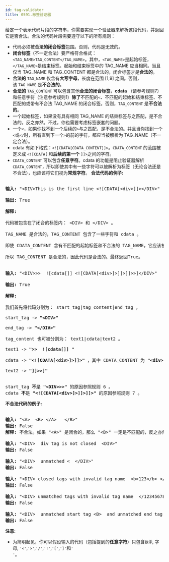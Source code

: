 ```yaml
---
id: tag-validator
title: 0591.标签验证器
---
```

给定一个表示代码片段的字符串，你需要实现一个验证器来解析这段代码，并返回它是否合法。合法的代码片段需要遵守以下的所有规则：

- 代码必须被**合法的闭合标签**包围。否则，代码是无效的。
- **闭合标签**（不一定合法）要严格符合格式：<code>&lt;TAG_NAME&gt;TAG_CONTENT&lt;/TAG_NAME&gt;</code>。其中，<code>&lt;TAG_NAME&gt;</code>是起始标签，<code>&lt;/TAG_NAME&gt;</code>是结束标签。起始和结束标签中的 TAG_NAME 应当相同。当且仅当 TAG_NAME 和 TAG_CONTENT 都是合法的，闭合标签才是**合法的**。
- **合法的** <code>TAG_NAME</code> 仅含有**大写字母**，长度在范围 [1,9] 之间。否则，该 <code>TAG_NAME</code> 是**不合法的**。
- **合法的** <code>TAG_CONTENT</code> 可以包含其他**合法的闭合标签**，**cdata** （请参考规则7）和任意字符（注意参考规则1）**除了**不匹配的<code>&lt;</code>、不匹配的起始和结束标签、不匹配的或带有不合法 TAG_NAME 的闭合标签。否则，<code>TAG_CONTENT</code> 是**不合法的**。
- 一个起始标签，如果没有具有相同 TAG_NAME 的结束标签与之匹配，是不合法的。反之亦然。不过，你也需要考虑标签嵌套的问题。
- 一个<code>&lt;</code>，如果你找不到一个后续的<code>&gt;</code>与之匹配，是不合法的。并且当你找到一个<code>&lt;</code>或<code>&lt;/</code>时，所有直到下一个<code>&gt;</code>的前的字符，都应当被解析为 TAG_NAME（不一定合法）。
- cdata 有如下格式：<code>&lt;![CDATA[CDATA_CONTENT]]&gt;</code>。<code>CDATA_CONTENT</code> 的范围被定义成 <code>&lt;![CDATA[</code> 和**后续的第一个** <code>]]&gt;</code>之间的字符。
- <code>CDATA_CONTENT</code> 可以包含**任意字符**。cdata 的功能是阻止验证器解析<code>CDATA_CONTENT</code>，所以即使其中有一些字符可以被解析为标签（无论合法还是不合法），也应该将它们视为**常规字符**。
**合法代码的例子:**


<pre><br/><strong>输入:</strong> &#34;&lt;DIV&gt;This is the first line &lt;![CDATA[&lt;div&gt;]]&gt;&lt;/DIV&gt;&#34;<br/><br/><strong>输出:</strong> True<br/><br/><strong>解释:</strong> <br/><br/>代码被包含在了闭合的标签内： &lt;DIV&gt; 和 &lt;/DIV&gt; 。<br/><br/>TAG_NAME 是合法的，TAG_CONTENT 包含了一些字符和 cdata 。 <br/><br/>即使 CDATA_CONTENT 含有不匹配的起始标签和不合法的 TAG_NAME，它应该被视为普通的文本，而不是标签。<br/><br/>所以 TAG_CONTENT 是合法的，因此代码是合法的。最终返回True。<br/><br/><br/><strong>输入:</strong> &#34;&lt;DIV&gt;&gt;&gt;  ![cdata[]] &lt;![CDATA[&lt;div&gt;]&gt;]]&gt;]]&gt;&gt;]&lt;/DIV&gt;&#34;<br/><br/><strong>输出:</strong> True<br/><br/><strong>解释:</strong><br/><br/>我们首先将代码分割为： start_tag|tag_content|end_tag 。<br/><br/>start_tag -&gt; <strong>&#34;&lt;DIV&gt;&#34;</strong><br/><br/>end_tag -&gt; <strong>&#34;&lt;/DIV&gt;&#34;</strong><br/><br/>tag_content 也可被分割为： text1|cdata|text2 。<br/><br/>text1 -&gt; <strong>&#34;&gt;&gt;  ![cdata[]] &#34;</strong><br/><br/>cdata -&gt; <strong>&#34;&lt;![CDATA[&lt;div&gt;]&gt;]]&gt;&#34;</strong> ，其中 CDATA_CONTENT 为 <strong>&#34;&lt;div&gt;]&gt;&#34;</strong><br/><br/>text2 -&gt; <strong>&#34;]]&gt;&gt;]&#34;</strong><br/><br/><br/>start_tag <strong>不</strong>是 <strong>&#34;&lt;DIV&gt;&gt;&gt;&#34;</strong> 的原因参照规则 6 。<br/>cdata <strong>不</strong>是 <strong>&#34;&lt;![CDATA[&lt;div&gt;]&gt;]]&gt;]]&gt;&#34;</strong> 的原因参照规则 7 。<br/></pre>

**不合法代码的例子:**


<pre><br/><strong>输入:</strong> &#34;&lt;A&gt;  &lt;B&gt; &lt;/A&gt;   &lt;/B&gt;&#34;<br/><strong>输出:</strong> False<br/><strong>解释:</strong> 不合法。如果 &#34;&lt;A&gt;&#34; 是闭合的，那么 &#34;&lt;B&gt;&#34; 一定是不匹配的，反之亦然。<br/><br/><strong>输入:</strong> &#34;&lt;DIV&gt;  div tag is not closed  &lt;DIV&gt;&#34;<br/><strong>输出:</strong> False<br/><br/><strong>输入:</strong> &#34;&lt;DIV&gt;  unmatched &lt;  &lt;/DIV&gt;&#34;<br/><strong>输出:</strong> False<br/><br/><strong>输入:</strong> &#34;&lt;DIV&gt; closed tags with invalid tag name  &lt;b&gt;123&lt;/b&gt; &lt;/DIV&gt;&#34;<br/><strong>输出:</strong> False<br/><br/><strong>输入:</strong> &#34;&lt;DIV&gt; unmatched tags with invalid tag name  &lt;/1234567890&gt; and &lt;CDATA[[]]&gt;  &lt;/DIV&gt;&#34;<br/><strong>输出:</strong> False<br/><br/><strong>输入:</strong> &#34;&lt;DIV&gt;  unmatched start tag &lt;B&gt;  and unmatched end tag &lt;/C&gt;  &lt;/DIV&gt;&#34;<br/><strong>输出:</strong> False<br/></pre>

**注意:**

- 为简明起见，你可以假设输入的代码（包括提到的**任意字符**）只包含<code>数字</code>, 字母, <code>&#39;&lt;&#39;</code>,<code>&#39;&gt;&#39;</code>,<code>&#39;/&#39;</code>,<code>&#39;!&#39;</code>,<code>&#39;[&#39;</code>,<code>&#39;]&#39;</code>和<code>&#39; &#39;</code>。